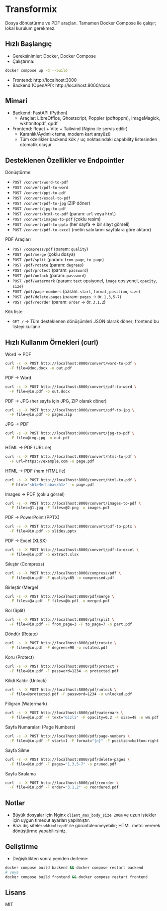 # Transformix

Dosya dönüştürme ve PDF araçları. Tamamen Docker Compose ile çalışır; lokal kurulum gerekmez.

## Hızlı Başlangıç

- Gereksinimler: Docker, Docker Compose
- Çalıştırma:

```bash
docker compose up -d --build
```

- Frontend: http://localhost:3000
- Backend (OpenAPI): http://localhost:8000/docs

## Mimari
- Backend: FastAPI (Python)
  - Araçlar: LibreOffice, Ghostscript, Poppler (pdftoppm), ImageMagick, wkhtmltopdf, qpdf
- Frontend: React + Vite + Tailwind (Nginx ile servis edilir)
  - Karanlık/Aydınlık tema, modern kart arayüzü
  - Tüm özellikler backend kök `/` uç noktasındaki capability listesinden otomatik oluşur


## Desteklenen Özellikler ve Endpointler

Dönüştürme
- `POST /convert/word-to-pdf`
- `POST /convert/pdf-to-word`
- `POST /convert/ppt-to-pdf`
- `POST /convert/excel-to-pdf`
- `POST /convert/pdf-to-jpg` (ZIP döner)
- `POST /convert/jpg-to-pdf`
- `POST /convert/html-to-pdf` (param: `url` veya `html`)
- `POST /convert/images-to-pdf` (çoklu resim)
- `POST /convert/pdf-to-pptx` (her sayfa → bir slayt görseli)
- `POST /convert/pdf-to-excel` (metin satırlarını sayfalara göre aktarır)

PDF Araçları
- `POST /compress/pdf` (param: `quality`)
- `POST /pdf/merge` (çoklu dosya)
- `POST /pdf/split` (param: `from_page`, `to_page`)
- `POST /pdf/rotate` (param: `degrees`)
- `POST /pdf/protect` (param: `password`)
- `POST /pdf/unlock` (param: `password`)
- `POST /pdf/watermark` (param: `text` opsiyonel, `image` opsiyonel, `opacity`, `size`)
- `POST /pdf/page-numbers` (param: `start`, `format`, `position`, `size`)
- `POST /pdf/delete-pages` (param: `pages` → ör. `1,3,5-7`)
- `POST /pdf/reorder` (param: `order` → ör. `3,1,2`)

Kök liste
- `GET /` → Tüm desteklenen dönüşümleri JSON olarak döner; frontend bu listeyi kullanır

## Hızlı Kullanım Örnekleri (curl)

Word → PDF
```bash
curl -s -X POST http://localhost:8000/convert/word-to-pdf \
  -F file=@doc.docx -o out.pdf
```

PDF → Word
```bash
curl -s -X POST http://localhost:8000/convert/pdf-to-word \
  -F file=@in.pdf -o out.docx
```

PDF → JPG (her sayfa için JPG, ZIP olarak döner)
```bash
curl -s -X POST http://localhost:8000/convert/pdf-to-jpg \
  -F file=@in.pdf -o pages.zip
```

JPG → PDF
```bash
curl -s -X POST http://localhost:8000/convert/jpg-to-pdf \
  -F file=@img.jpg -o out.pdf
```

HTML → PDF (URL ile)
```bash
curl -s -X POST http://localhost:8000/convert/html-to-pdf \
  -F url=https://example.com -o page.pdf
```

HTML → PDF (ham HTML ile)
```bash
curl -s -X POST http://localhost:8000/convert/html-to-pdf \
  -F html='<h1>Merhaba</h1>' -o page.pdf
```

Images → PDF (çoklu görsel)
```bash
curl -s -X POST http://localhost:8000/convert/images-to-pdf \
  -F files=@1.jpg -F files=@2.png -o images.pdf
```

PDF → PowerPoint (PPTX)
```bash
curl -s -X POST http://localhost:8000/convert/pdf-to-pptx \
  -F file=@in.pdf -o slides.pptx
```

PDF → Excel (XLSX)
```bash
curl -s -X POST http://localhost:8000/convert/pdf-to-excel \
  -F file=@in.pdf -o extract.xlsx
```

Sıkıştır (Compress)
```bash
curl -s -X POST http://localhost:8000/compress/pdf \
  -F file=@in.pdf -F quality=85 -o compressed.pdf
```

Birleştir (Merge)
```bash
curl -s -X POST http://localhost:8000/pdf/merge \
  -F files=@a.pdf -F files=@b.pdf -o merged.pdf
```

Böl (Split)
```bash
curl -s -X POST http://localhost:8000/pdf/split \
  -F file=@in.pdf -F from_page=3 -F to_page=7 -o part.pdf
```

Döndür (Rotate)
```bash
curl -s -X POST http://localhost:8000/pdf/rotate \
  -F file=@in.pdf -F degrees=90 -o rotated.pdf
```

Koru (Protect)
```bash
curl -s -X POST http://localhost:8000/pdf/protect \
  -F file=@in.pdf -F password=1234 -o protected.pdf
```

Kilidi Kaldır (Unlock)
```bash
curl -s -X POST http://localhost:8000/pdf/unlock \
  -F file=@protected.pdf -F password=1234 -o unlocked.pdf
```

Filigran (Watermark)
```bash
curl -s -X POST http://localhost:8000/pdf/watermark \
  -F file=@in.pdf -F text="Gizli" -F opacity=0.2 -F size=48 -o wm.pdf
```

Sayfa Numaraları (Page Numbers)
```bash
curl -s -X POST http://localhost:8000/pdf/page-numbers \
  -F file=@in.pdf -F start=1 -F format="{n}" -F position=bottom-right -F size=10 -o numbered.pdf
```

Sayfa Silme
```bash
curl -s -X POST http://localhost:8000/pdf/delete-pages \
  -F file=@in.pdf -F pages="1,3,5-7" -o pruned.pdf
```

Sayfa Sıralama
```bash
curl -s -X POST http://localhost:8000/pdf/reorder \
  -F file=@in.pdf -F order="3,1,2" -o reordered.pdf
```

## Notlar
- Büyük dosyalar için Nginx `client_max_body_size 200m` ve uzun istekler için uygun timeout ayarları yapılmıştır.
- Bazı dış siteler `wkhtmltopdf` ile görüntülenmeyebilir; HTML metni vererek dönüştürme yapabilirsiniz.

## Geliştirme
- Değişiklikten sonra yeniden derleme:

```bash
docker compose build backend && docker compose restart backend
# veya
docker compose build frontend && docker compose restart frontend
```

## Lisans
MIT 